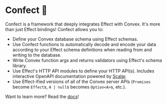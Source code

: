 # Confect 🧁

Confect is a framework that deeply integrates Effect with Convex. It's more than just Effect bindings! Confect allows you to:

* Define your Convex database schema using Effect schemas.
* Use Confect functions to automatically decode and encode your data according to your Effect schema definitions when reading from and writing to the database.
* Write Convex function args and returns validators using Effect's schema library.
* Use Effect's HTTP API modules to define your HTTP API(s). Includes interactive OpenAPI documentation powered by [Scalar](https://github.com/scalar/scalar).
* Use Effect-ified versions of all of the Convex server APIs (`Promises` become `Effect`s, `A | null`s becomes `Option<A>`s, etc.).

Want to learn more? Read the [docs](https://rjdellecese.gitbook.io/confect)!
